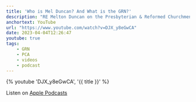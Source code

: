 ```yaml
---
title: 'Who is Mel Duncan? And What is the GRN?'
description: "RE Melton Duncan on the Presbyterian & Reformed Churchmen Podcast"
anchortext: YouTube
url: "https://www.youtube.com/watch?v=DJX_y8eGwCA"
date: 2023-04-04T12:26:47
youtube: true
tags:
    - GRN
    - PCA
    - videos
    - podcast
---
```


{% youtube 'DJX_y8eGwCA', '{{ title }}' %}

Listen on [Apple Podcasts](https://podcasts.apple.com/us/podcast/getting-to-know-mel-duncan-the-grn/id1658431714?i=1000607403840)